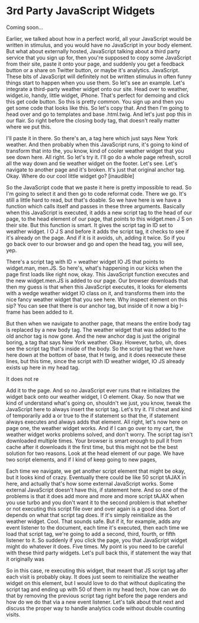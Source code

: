 # 3rd Party JavaScript Widgets

Coming soon...

Earlier, we talked about how in a perfect world, all your JavaScript would be written
in stimulus, and you would have no JavaScript in your body element. But what about
externally hosted, JavaScript talking about a third party service that you sign up
for, then you're supposed to copy some JavaScript from their site, paste it onto your
page, and suddenly you get a feedback button or a share on Twitter button, or maybe
it's analytics. JavaScript. These bits of JavaScript will definitely not be written
stimulus in often funny things start to happen when you use them. So let's see an
example. Let's integrate a third-party weather widget onto our site. Head over to
weather, widget.io, handy, little widget, iPhone. That's perfect for demoing and
click this get code button. So this is pretty common. You sign up and then you get
some code that looks like this. So let's copy that. And then I'm going to head over
and go to templates and base .html.twig. And let's just pop this in our flair. So
right before the closing body tag, that doesn't really matter where we put this.

I'll paste it in there. So there's an, a tag here which just says New York weather.
And then probably when this JavaScript runs, it's going to kind of transform that
into the, you know, kind of cooler weather widget that you see down here. All right.
So let's try it. I'll go do a whole page refresh, scroll all the way down and tie
weather widget on the footer. Let's see. Let's navigate to another page and it's
broken. It's just that original anchor tag. Okay. Where do our cool little widget go?
[inaudible]

So the JavaScript code that we paste it here is pretty impossible to read. So I'm
going to select it and then go to code reformat code. There we go. It's still a
little hard to read, but that's doable. So we have here is we have a function which
calls itself and passes in these three arguments. Basically when this JavaScript is
executed, it adds a new script tag to the head of our page, to the head element of
our page, that points to this widget.men J S on their site. But this function is
smart. It gives the script tag in ID set to weather widget. I O J S and before it
adds the script tag, it checks to see if it's already on the page. And if it is it
avoids, uh, adding it twice. So if you go back over to our browser and go and open
the head tag, you will see, yep.

There's a script tag with ID = weather widget IO JS that points to widget.man,
men.JS. So here's, what's happening in our kicks when the page first loads like right
now, okay. This JavaScript function executes and the new widget.men.JS is added to
our page. Our browser downloads that then my guess is that when this JavaScript
executes, it looks for elements with a wedge weather widget IO class on it, and
transforms them into the nice fancy weather widget that you see here. Why inspect
element on this sip? You can see that there is our anchor tag, but inside of it now a
big I-frame has been added to it.

But then when we navigate to another page, that means the entire body tag is replaced
by a new body tag. The weather widget that was added to the old anchor tag is now
gone. And the new anchor dag is just the original boring, a tag that says New York
weather. Okay. However, turbo, uh, does see the script tag that's inside of the body.
So the script tag that we have here down at the bottom of base, that H twig, and it
does reexecute these lines, but this time, since the script with ID weather widget,
IO JS already exists up here in my head tag.

It does not re

Add it to the page. And so no JavaScript ever runs that re initializes the widget
back onto our weather widget, I O element. Okay. So now that we kind of understand
what's going on, shouldn't we just, you know, tweak the JavaScript here to always
insert the script tag. Let's try it. I'll cheat and kind of temporarily add a or true
to the if statement so that the, if statement always executes and always adds that
element. All right, let's now here on page one, the weather widget works. And if I
can go over to my cart, the weather widget works problems solved, and don't worry.
The script tag isn't downloaded multiple times. Your browser is smart enough to pull
it from cache after it downloads it the first time, but this might not be the best
solution for two reasons. Look at the head element of our page. We have two script
elements, and if I kind of keep going to new pages,

Each time we navigate, we get another script element that might be okay, but it looks
kind of crazy. Eventually there could be like 50 script tAJAX in here, and actually
that's how some external JavaScript works. Some external JavaScript doesn't have
this, if statement here. And so one of the problems is that it does add more and more
and more script tAJAX when you use turbo and you don't want it to the second problem
is that whether or not executing this script file over and over again is a good idea.
Sort of depends on what that script tag does. If it's simply reinitialize as the
weather widget. Cool. That sounds safe. But if it, for example, adds any event
listener to the document, each time it's executed, then each time we load that script
tag, we're going to add a second, third, fourth, or fifth listener to it. So suddenly
if you click the page, you that JavaScript widget might do whatever it does. Five
times. My point is you need to be careful with these third party widgets. Let's pull
back this, if statement the way that it originally was

So in this case, re executing this widget, that meant that JS script tag after each
visit is probably okay. It does just seem to reinitialize the weather widget on this
element, but I would love to do that without duplicating the script tag and ending up
with 50 of them in my head tech, how can we do that by removing the previous script
tag right before the page renders and how do we do that via a new event listener.
Let's talk about that next and discuss the proper way to handle analytics code
without double counting visits.
